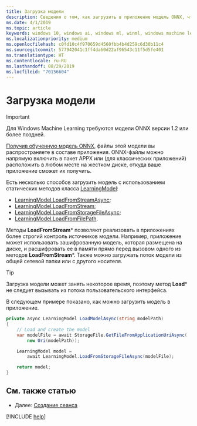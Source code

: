 ```yaml
---
title: Загрузка модели
description: Сведения о том, как загрузить в приложение модель ONNX, чтобы использовать ее в Windows Machine Learning.
ms.date: 4/1/2019
ms.topic: article
keywords: windows 10, windows ai, windows ml, winml, windows machine learning
ms.localizationpriority: medium
ms.openlocfilehash: c0fd10c4f970659d4560fbb4b4d259c6d30b11c4
ms.sourcegitcommit: 577942041c1ff4da60d22af96543c11f5d5fe401
ms.translationtype: HT
ms.contentlocale: ru-RU
ms.lasthandoff: 08/29/2019
ms.locfileid: "70156604"
---
```

# <a name="load-a-model"></a>Загрузка модели

> [!IMPORTANT]
> Для Windows Machine Learning требуются модели ONNX версии 1.2 или более поздней.

[Получив обученную модель ONNX](get-onnx-model.md), файлы этой модели вы распространяете в составе приложения. ONNX-файлы можно напрямую включить в пакет APPX или (для классических приложений) расположить в любом месте на жестком диске, откуда ваше приложение сможет их получить.

Есть несколько способов загрузить модель с использованием статических методов класса [LearningModel](https://docs.microsoft.com/uwp/api/windows.ai.machinelearning.learningmodel):

* [LearningModel.LoadFromStreamAsync](https://docs.microsoft.com/uwp/api/windows.ai.machinelearning.learningmodel.loadfromstreamasync);
* [LearningModel.LoadFromStream](https://docs.microsoft.com/uwp/api/windows.ai.machinelearning.learningmodel.loadfromstream);
* [LearningModel.LoadFromStorageFileAsync](https://docs.microsoft.com/uwp/api/windows.ai.machinelearning.learningmodel.loadfromstoragefileasync);
* [LearningModel.LoadFromFilePath](https://docs.microsoft.com/uwp/api/windows.ai.machinelearning.learningmodel.loadfromfilepath).

Методы **LoadFromStream*** позволяют реализовать в приложениях более строгий контроль источников модели. Например, приложение может использовать зашифрованную модель, которая размещена на диске, и расшифровать ее в памяти прямо перед вызовом одного из методов **LoadFromStream***. Также можно загружать поток модели из общей сетевой папки или с другого носителя.

> [!TIP]
> Загрузка модели может занять некоторое время, поэтому метод **Load*** не следует вызывать из потока пользовательского интерфейса.

В следующем примере показано, как можно загрузить модель в приложение.

```cs
private async LearningModel LoadModelAsync(string modelPath)
{
    // Load and create the model
    var modelFile = await StorageFile.GetFileFromApplicationUriAsync(
        new Uri(modelPath));

    LearningModel model =
        await LearningModel.LoadFromStorageFileAsync(modelFile);

    return model;
}
```

## <a name="see-also"></a>См. также статью

* Далее: [Создание сеанса](create-a-session.md)

[!INCLUDE [help](../includes/get-help.md)]
